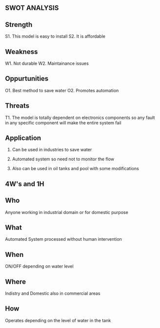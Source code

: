 ## SWOT ANALYSIS 

## Strength
S1. This model is easy to install
S2. It is affordable

## Weakness
W1. Not durable
W2. Maintainance issues

## Oppurtunities
O1. Best method to save water
O2. Promotes automation

## Threats
T1. The model is totally dependent on electronics components so any fault in any specific component will make the entire system fail

## Application
1. Can be used in industries to save water

2. Automated system so need not to monitor the flow

3. Also can be used in oil tanks and pool with some modifications

## 4W's and 1H

## Who
Anyone working in industrial domain or for domestic purpose

## What
Automated System processed without human intervention

## When
ON/OFF depending on water level

## Where
Indistry and Domestic also in commercial areas

## How
Operates depending on the level of water in the tank
